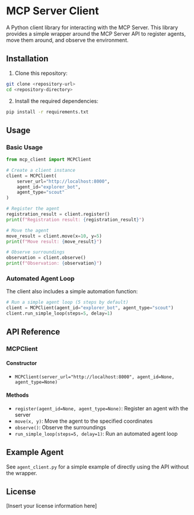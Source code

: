 # MCP Server Client

A Python client library for interacting with the MCP Server. This library provides a simple wrapper around the MCP Server API to register agents, move them around, and observe the environment.

## Installation

1. Clone this repository:
```bash
git clone <repository-url>
cd <repository-directory>
```

2. Install the required dependencies:
```bash
pip install -r requirements.txt
```

## Usage

### Basic Usage

```python
from mcp_client import MCPClient

# Create a client instance
client = MCPClient(
    server_url="http://localhost:8000",
    agent_id="explorer_bot",
    agent_type="scout"
)

# Register the agent
registration_result = client.register()
print(f"Registration result: {registration_result}")

# Move the agent
move_result = client.move(x=10, y=5)
print(f"Move result: {move_result}")

# Observe surroundings
observation = client.observe()
print(f"Observation: {observation}")
```

### Automated Agent Loop

The client also includes a simple automation function:

```python
# Run a simple agent loop (5 steps by default)
client = MCPClient(agent_id="explorer_bot", agent_type="scout")
client.run_simple_loop(steps=5, delay=1)
```

## API Reference

### MCPClient

#### Constructor
- `MCPClient(server_url="http://localhost:8000", agent_id=None, agent_type=None)`

#### Methods
- `register(agent_id=None, agent_type=None)`: Register an agent with the server
- `move(x, y)`: Move the agent to the specified coordinates
- `observe()`: Observe the surroundings
- `run_simple_loop(steps=5, delay=1)`: Run an automated agent loop

## Example Agent

See `agent_client.py` for a simple example of directly using the API without the wrapper.

## License

[Insert your license information here]